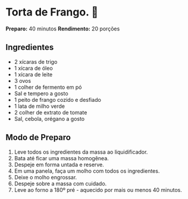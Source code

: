 # Torta de Frango. :chicken:

**Preparo:** 40 minutos
**Rendimento:** 20 porções

## Ingredientes

- 2 xícaras de trigo
- 1 xícara de óleo
- 1 xícara de leite
- 3 ovos
- 1 colher de fermento em pó
- Sal e tempero a gosto
- 1 peito de frango cozido e desfiado
- 1 lata de milho verde
- 2 colher de extrato de tomate
- Sal, cebola, orégano a gosto



## Modo de Preparo

1. Leve todos os ingredientes da massa ao liquidificador.
2. Bata até ficar uma massa homogênea.
3. Despeje em forma untada e reserve.
4. Em uma panela, faça um molho com todos os ingredientes.
5. Deixe o molho engrossar.
6. Despeje sobre a massa com cuidado.
7. Leve ao forno a 180º pré - aquecido por mais ou menos 40 minutos.

